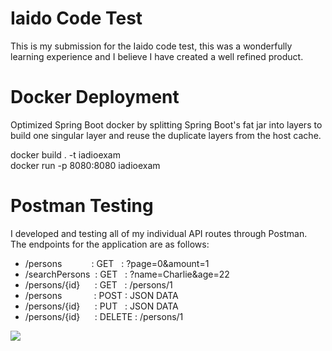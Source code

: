 # Iaido Code Test
This is my submission for the Iaido code test, this was a wonderfully learning experience and I believe I have created
a well refined product.

# Docker Deployment

Optimized Spring Boot docker by splitting Spring Boot's fat jar into layers to build one singular layer and reuse the 
duplicate layers from the host cache.

docker build . -t iadioexam<br>
docker run -p 8080:8080 iadioexam

# Postman Testing
I developed and testing all of my individual API routes through Postman.<br>
The endpoints for the application are as follows:<br>

<ul>
  <li>/persons&nbsp;&nbsp;&nbsp;&nbsp;&nbsp;&nbsp;&nbsp;&nbsp;&nbsp;&nbsp;&nbsp;&nbsp;: GET &nbsp;&nbsp;: ?page=0&amount=1</li>
  <li>/searchPersons &nbsp;: GET &nbsp;&nbsp;: ?name=Charlie&age=22</li>
  <li>/persons/{id}  &nbsp;&nbsp;&nbsp;&nbsp;&nbsp;: GET &nbsp;&nbsp;: /persons/1</li>
  <li>/persons &nbsp;&nbsp;&nbsp;&nbsp;&nbsp;&nbsp;&nbsp;&nbsp;&nbsp;&nbsp;&nbsp;&nbsp;: POST : JSON DATA</li>
  <li>/persons/{id} &nbsp;&nbsp;&nbsp;&nbsp;&nbsp;: PUT &nbsp;&nbsp;: JSON DATA</li>
  <li>/persons/{id} &nbsp;&nbsp;&nbsp;&nbsp;&nbsp;: DELETE : /persons/1</li>
</ul>

<img src="https://i.imgur.com/pX3Qh2C.png">